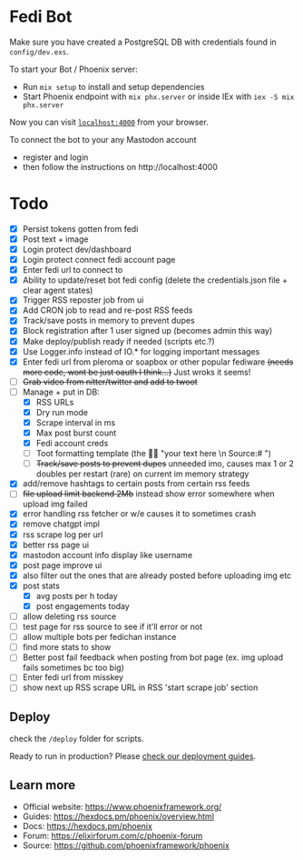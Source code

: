 # Fedi Bot

Make sure you have created a PostgreSQL DB with credentials found in `config/dev.exs`.

To start your Bot / Phoenix server:

  * Run `mix setup` to install and setup dependencies
  * Start Phoenix endpoint with `mix phx.server` or inside IEx with `iex -S mix phx.server`

Now you can visit [`localhost:4000`](http://localhost:4000) from your browser.

To connect the bot to your any Mastodon account
- register and login
- then follow the instructions on http://localhost:4000

# Todo 

- [x] Persist tokens gotten from fedi
- [x] Post text + image
- [x] Login protect dev/dashboard 
- [x] Login protect connect fedi account page
- [x] Enter fedi url to connect to 
- [x] Ability to update/reset bot fedi config (delete the credentials.json file + clear agent states)
- [x] Trigger RSS reposter job from ui 
- [x] Add CRON job to read and re-post RSS feeds
- [x] Track/save posts in memory to prevent dupes
- [x] Block registration after 1 user signed up (becomes admin this way)
- [x] Make deploy/publish ready if needed (scripts etc.?)
- [x] Use Logger.info instead of IO.* for logging important messages
- [x] Enter fedi url from pleroma or soapbox  or other popular fediware
        ~~(needs more code, wont be just oauth I think...)~~ Just wroks it seems!  
- [ ] ~~Grab video from nitter/twitter and add to twoot~~
- [ ] Manage + put in DB: 
  - [x] RSS URLs
  - [x] Dry run mode
  - [x] Scrape interval in ms
  - [x] Max post burst count
  - [x] Fedi account creds
  - [ ] Toot formatting template (the 🤖💬 "your text here \n Source:# ")
  - [ ] ~~Track/save posts to prevent dupes~~ unneeded imo, causes max 1 or 2 doubles per restart (rare) on current im memory strategy
- [x] add/remove hashtags to certain posts from certain rss feeds
- [ ] ~~file upload limit backend 2Mb~~ instead show error somewhere when upload img failed
- [x] error handling rss fetcher or w/e causes it to sometimes crash
- [x] remove chatgpt impl
- [x] rss scrape log per url
- [x] better rss page ui
- [x] mastodon account info display like username
- [x] post page improve ui
- [x] also filter out the ones that are already posted before uploading img etc 
- [x] post stats
    - [x] avg posts per h today
    - [x] post engagements today
- [ ] allow deleting rss source
- [ ] test page for rss source to see if it'll error or not
- [ ] allow multiple bots per fedichan instance 
- [ ] find more stats to show
- [ ] Better post fail feedback when posting from bot page (ex. img upload fails sometimes bc too big) 
- [ ] Enter fedi url from misskey
- [ ] show next up RSS scrape URL in RSS 'start scrape job' section 

## Deploy

check the `/deploy` folder for scripts.

Ready to run in production? Please [check our deployment guides](https://hexdocs.pm/phoenix/deployment.html).
## Learn more

  * Official website: https://www.phoenixframework.org/
  * Guides: https://hexdocs.pm/phoenix/overview.html
  * Docs: https://hexdocs.pm/phoenix
  * Forum: https://elixirforum.com/c/phoenix-forum
  * Source: https://github.com/phoenixframework/phoenix

